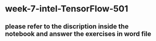 # week-7-intel-TensorFlow-501

## please refer to the discription inside the notebook and answer the exercises in word file